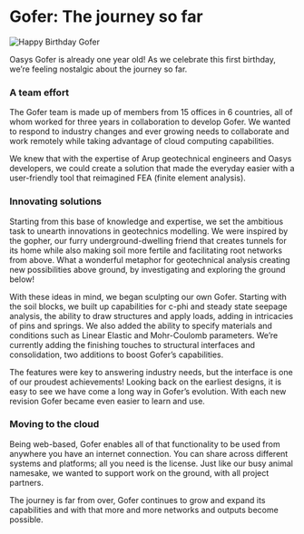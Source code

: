 # Gofer: The journey so far

![Happy Birthday Gofer](https://b2c-templates-arup.s3-eu-west-1.amazonaws.com/gofer/Birthday_Version_1.gif)

Oasys Gofer is already one year old! As we celebrate this first birthday, we’re feeling nostalgic about the journey so far.

###  A team effort
The Gofer team is made up of members from 15 offices in 6 countries, all of whom worked for three years in collaboration to develop Gofer. We wanted to respond to industry changes and ever growing needs to collaborate and work remotely while taking advantage of cloud computing capabilities.

We knew that with the expertise of Arup geotechnical engineers and Oasys developers, we could create a solution that made the everyday easier with a user-friendly tool that reimagined FEA (finite element analysis).

###  Innovating solutions
Starting from this base of knowledge and expertise, we set the ambitious task to unearth innovations in geotechnics modelling. We were inspired by the gopher, our furry underground-dwelling friend that creates tunnels for its home while also making soil more fertile and facilitating root networks from above. What a wonderful metaphor for geotechnical analysis creating new possibilities above ground, by investigating and exploring the ground below!

With these ideas in mind, we began sculpting our own Gofer. Starting with the soil blocks, we built up capabilities for c-phi and steady state seepage analysis, the ability to draw structures and apply loads, adding in intricacies of pins and springs. We also added the ability to specify materials and conditions such as Linear Elastic and Mohr-Coulomb parameters. We’re currently adding the finishing touches to structural interfaces and consolidation, two additions to boost Gofer’s capabilities.

The features were key to answering industry needs, but the interface is one of our proudest achievements! Looking back on the earliest designs, it is easy to see we have come a long way in Gofer’s evolution. With each new revision Gofer became even easier to learn and use.

###  Moving to the cloud
Being web-based, Gofer enables all of that functionality to be used from anywhere you have an internet connection. You can share across different systems and platforms; all you need is the license. Just like our busy animal namesake, we wanted to support work on the ground, with all project partners.

The journey is far from over, Gofer continues to grow and expand its capabilities and with that more and more networks and outputs become possible.
